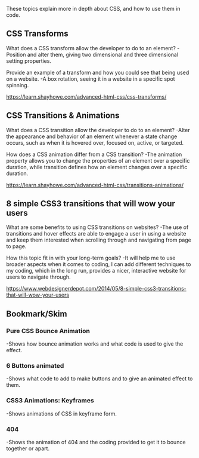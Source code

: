 These topics explain more in depth about CSS, and how to use them in code.

## CSS Transforms

What does a CSS transform allow the developer to do to an element? -Position and alter them, giving two dimensional and three dimensional setting properties.

Provide an example of a transform and how you could see that being used on a website. -A box rotation, seeing it in a website in a specific spot spinning.

https://learn.shayhowe.com/advanced-html-css/css-transforms/

## CSS Transitions & Animations

What does a CSS transition allow the developer to do to an element? -Alter the appearance and behavior of an element whenever a state change occurs, such as when it is hovered over, focused on, active, or targeted.

How does a CSS animation differ from a CSS transition? -The animation property allows you to change the properties of an element over a specific duration, while transition defines how an element changes over a specific duration.

https://learn.shayhowe.com/advanced-html-css/transitions-animations/

## 8 simple CSS3 transitions that will wow your users

What are some benefits to using CSS transitions on websites? -The use of transitions and hover effects are able to engage a user in using a website and keep them interested when scrolling through and navigating from page to page.

How this topic fit in with your long-term goals? -It will help me to use broader aspects when it comes to coding, I can add different techniques to my coding, which in the long run, provides a nicer, interactive website for users to navigate through.

https://www.webdesignerdepot.com/2014/05/8-simple-css3-transitions-that-will-wow-your-users

## Bookmark/Skim

### Pure CSS Bounce Animation

-Shows how bounce animation works and what code is used to give the effect.

### 6 Buttons animated

-Shows what code to add to make buttons and to give an animated effect to them.

### CSS3 Animations: Keyframes

-Shows animations of CSS in keyframe form. 

### 404

-Shows the animation of 404 and the coding provided to get it to bounce together or apart.
